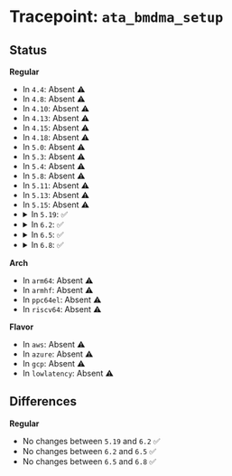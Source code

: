 # Tracepoint: <code>ata_bmdma_setup</code>

## Status
<b>Regular</b>
<ul>
<li>
In <code>4.4</code>: Absent ⚠️
</li>
<li>
In <code>4.8</code>: Absent ⚠️
</li>
<li>
In <code>4.10</code>: Absent ⚠️
</li>
<li>
In <code>4.13</code>: Absent ⚠️
</li>
<li>
In <code>4.15</code>: Absent ⚠️
</li>
<li>
In <code>4.18</code>: Absent ⚠️
</li>
<li>
In <code>5.0</code>: Absent ⚠️
</li>
<li>
In <code>5.3</code>: Absent ⚠️
</li>
<li>
In <code>5.4</code>: Absent ⚠️
</li>
<li>
In <code>5.8</code>: Absent ⚠️
</li>
<li>
In <code>5.11</code>: Absent ⚠️
</li>
<li>
In <code>5.13</code>: Absent ⚠️
</li>
<li>
In <code>5.15</code>: Absent ⚠️
</li>
<li>
<details>
<summary>In <code>5.19</code>: ✅</summary>

Event:

```c
struct trace_event_raw_ata_exec_command_template {
    struct trace_entry ent;
    unsigned int ata_port;
    unsigned int tag;
    unsigned char cmd;
    unsigned char feature;
    unsigned char hob_nsect;
    unsigned char proto;
    char __data[0];
};
```
Function:

```c
void trace_event_raw_event_ata_exec_command_template(void *__data, struct ata_port *ap, const struct ata_taskfile *tf, unsigned int tag);
```
</details>
</li>
<li>
<details>
<summary>In <code>6.2</code>: ✅</summary>

Event:

```c
struct trace_event_raw_ata_exec_command_template {
    struct trace_entry ent;
    unsigned int ata_port;
    unsigned int tag;
    unsigned char cmd;
    unsigned char feature;
    unsigned char hob_nsect;
    unsigned char proto;
    char __data[0];
};
```
Function:

```c
void trace_event_raw_event_ata_exec_command_template(void *__data, struct ata_port *ap, const struct ata_taskfile *tf, unsigned int tag);
```
</details>
</li>
<li>
<details>
<summary>In <code>6.5</code>: ✅</summary>

Event:

```c
struct trace_event_raw_ata_exec_command_template {
    struct trace_entry ent;
    unsigned int ata_port;
    unsigned int tag;
    unsigned char cmd;
    unsigned char feature;
    unsigned char hob_nsect;
    unsigned char proto;
    char __data[0];
};
```
Function:

```c
void trace_event_raw_event_ata_exec_command_template(void *__data, struct ata_port *ap, const struct ata_taskfile *tf, unsigned int tag);
```
</details>
</li>
<li>
<details>
<summary>In <code>6.8</code>: ✅</summary>

Event:

```c
struct trace_event_raw_ata_exec_command_template {
    struct trace_entry ent;
    unsigned int ata_port;
    unsigned int tag;
    unsigned char cmd;
    unsigned char feature;
    unsigned char hob_nsect;
    unsigned char proto;
    char __data[0];
};
```
Function:

```c
void trace_event_raw_event_ata_exec_command_template(void *__data, struct ata_port *ap, const struct ata_taskfile *tf, unsigned int tag);
```
</details>
</li>
</ul>
<b>Arch</b>
<ul>
<li>
In <code>arm64</code>: Absent ⚠️
</li>
<li>
In <code>armhf</code>: Absent ⚠️
</li>
<li>
In <code>ppc64el</code>: Absent ⚠️
</li>
<li>
In <code>riscv64</code>: Absent ⚠️
</li>
</ul>
<b>Flavor</b>
<ul>
<li>
In <code>aws</code>: Absent ⚠️
</li>
<li>
In <code>azure</code>: Absent ⚠️
</li>
<li>
In <code>gcp</code>: Absent ⚠️
</li>
<li>
In <code>lowlatency</code>: Absent ⚠️
</li>
</ul>

## Differences
<b>Regular</b>
<ul>
<li>
No changes between <code>5.19</code> and <code>6.2</code> ✅
</li>
<li>
No changes between <code>6.2</code> and <code>6.5</code> ✅
</li>
<li>
No changes between <code>6.5</code> and <code>6.8</code> ✅
</li>
</ul>
